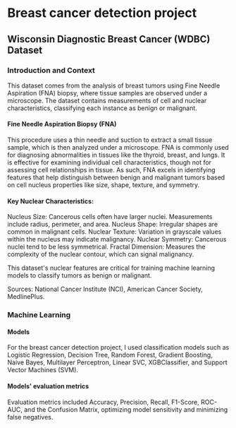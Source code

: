 # Breast cancer detection project

## Wisconsin Diagnostic Breast Cancer (WDBC) Dataset

### Introduction and Context

This dataset comes from the analysis of breast tumors using Fine Needle Aspiration (FNA) biopsy, where tissue samples are observed under a microscope. The dataset contains measurements of cell and nuclear characteristics, classifying each instance as benign or malignant.

#### Fine Needle Aspiration Biopsy (FNA)
This procedure uses a thin needle and suction to extract a small tissue sample, which is then analyzed under a microscope. FNA is commonly used for diagnosing abnormalities in tissues like the thyroid, breast, and lungs. It is effective for examining individual cell characteristics, though not for assessing cell relationships in tissue. As such, FNA excels in identifying features that help distinguish between benign and malignant tumors based on cell nucleus properties like size, shape, texture, and symmetry.

#### Key Nuclear Characteristics:

Nucleus Size: Cancerous cells often have larger nuclei. Measurements include radius, perimeter, and area.
Nucleus Shape: Irregular shapes are common in malignant cells.
Nuclear Texture: Variation in grayscale values within the nucleus may indicate malignancy.
Nuclear Symmetry: Cancerous nuclei tend to be less symmetrical.
Fractal Dimension: Measures the complexity of the nuclear contour, which can signal malignancy.

This dataset's nuclear features are critical for training machine learning models to classify tumors as benign or malignant.

Sources: National Cancer Institute (NCI), American Cancer Society, MedlinePlus.

### Machine Learning 

#### Models 
For the breast cancer detection project, I used classification models such as Logistic Regression, Decision Tree, Random Forest, Gradient Boosting, Naive Bayes, Multilayer Perceptron, Linear SVC, XGBClassifier, and Support Vector Machines (SVM). 

#### Models' evaluation metrics
Evaluation metrics included Accuracy, Precision, Recall, F1-Score, ROC-AUC, and the Confusion Matrix, optimizing model sensitivity and minimizing false negatives.
